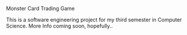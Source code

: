 Monster Card Trading Game

This is a software engineering project for my third semester in Computer Science. More Info coming soon, hopefully..

